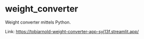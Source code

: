 # weight_converter

Weight converter mittels Python.

Link: https://tobiarnold-weight-converter-app-syj13f.streamlit.app/
